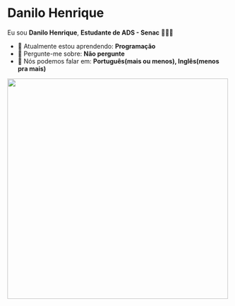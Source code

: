 # Danilo Henrique 

Eu sou <strong>Danilo Henrique</strong>, <strong>Estudante de ADS - Senac</strong> 👨🏻‍💻 

- 🚀 Atualmente estou aprendendo: <strong>Programação</strong> 
- 💬 Pergunte-me sobre: <strong>Não pergunte</strong>
- 📣 Nós podemos falar em: <strong>Português(mais ou menos), Inglês(menos pra mais)</strong>


<img src="https://www.textures4photoshop.com/tex/thumbs/matrix-code-animation-gif-free-animated-background-716.gif" width="500px">

<div align="center">
